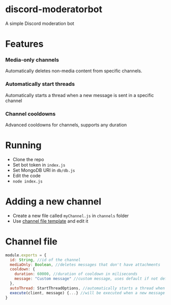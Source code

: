 # discord-moderatorbot
A simple Discord moderation bot

# Features
### Media-only channels
Automatically deletes non-media content from specific channels.
### Automatically start threads
Automatically starts a thread when a new message is sent in a specific channel
### Channel cooldowns
Advanced cooldowns for channels, supports any duration

# Running
- Clone the repo
- Set bot token in `index.js`
- Set MongoDB URI in `db/db.js`
- Edit the code
- `node index.js`

# Adding a new channel
- Create a new file called `myChannel.js` in `channels` folder
- Use [channel file template](#channel-file) and edit it

# Channel file
```js
module.exports = {
  id: String, //id of the channel
  mediaOnly: Boolean, //deletes messages that don't have attachments
  cooldown: {
    duration: 60000, //duration of cooldown in miliseconds
    message: "Custom message" //custom message, uses default if not defined
  },
  autoThread: StartThreadOptions, //automatically starts a thread when a message is sent, see https://discord.js.org/#/docs/discord.js/stable/typedef/StartThreadOptions
  execute(client, message) {...} //will be executed when a new message is sent
}
```
